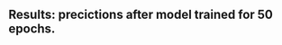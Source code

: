 ## Results: precictions after model trained for 50 epochs.

<a src=test-image-0-50-epochs.png >
<a src=test-image-1-50-epochs.png >
<a src=test-image-2-50-epochs.png > 
<a src=test-image-3-50-epochs.png >